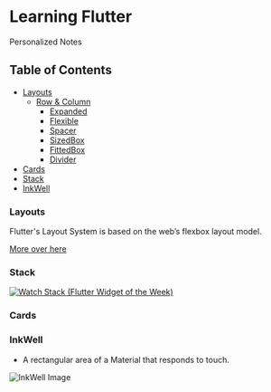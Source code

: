 # Learning Flutter
Personalized Notes

## Table of Contents

* [Layouts](#layouts)
  * [Row & Column](docs/layouts.md#row--column)
    * [Expanded](docs/layouts.md#Expanded)
    * [Flexible](docs/layouts.md#Flexible)
    * [Spacer](docs/layouts.md#Spacer)
    * [SizedBox](docs/layouts.md#SizedBox)
    * [FittedBox](docs/layouts.md#FittedBox)
    * [Divider](docs/layouts.md#Divider)
* [Cards](#cards)
* [Stack](#stack)
* [InkWell]()

### Layouts

Flutter's Layout System is based on the web’s flexbox layout model.

[More over here](./docs/layouts.md)

### Stack

[![Watch Stack \(Flutter Widget of the Week\)](https://img.youtube.com/vi/liEGSeD3Zt8/hqdefault.jpg)](https://youtu.be/liEGSeD3Zt8)

### Cards

### InkWell
- A rectangular area of a Material that responds to touch.

![InkWell Image](https://flutter.github.io/assets-for-api-docs/assets/material/ink_well.png)
